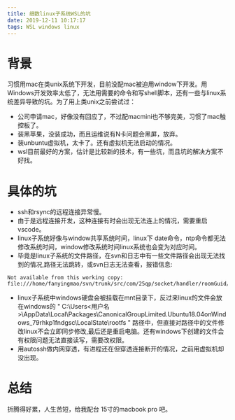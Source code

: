 ```yaml
---
title: 细数linux子系统WSL的坑
date: 2019-12-11 10:17:17
tags: WSL windows linux
---
```

# 背景

习惯用mac在类unix系统下开发，目前没配mac被迫用window下开发。用Windows开发效率太低了，无法用需要的命令和写shell脚本，还有一些与linux系统差异导致的坑。为了用上类unix之前尝试过：

* 公司申请mac，好像没有回应了，不过配macmini也不够完美，习惯了mac触控板了。
* 装黑苹果，没装成功，而且运维说有N卡问题会黑屏，放弃。
* 装unbuntu虚拟机，太卡了。还有虚拟机无法启动的情况。
* wsl目前最好的方案，估计是比较新的技术，有一些坑，而且坑的解决方案不好找。

# 具体的坑

* ssh和rsync的远程连接异常慢。
* 由于是远程连接开发，这种连接有时会出现无法连上的情况，需要重启vscode。
* linux子系统好像与window共享系统时间，linux下 date命令，ntp命令都无法修改系统时间，window修改系统时间linux系统也会变为对应时间。
* 毕竟是linux子系统的文件路径，在svn和日志中有一些文件路径会出现无法找到的情况,路径无法跳转，或svn日志无法查看，报错信息:
```
Not available from this working copy: file:///home/fanyingmao/svn/trunk/src/com/25qp/socket/handler/roomGuid/RoomGuideDealHandler.ts
```
* linux子系统中windows硬盘会被挂载在mnt目录下，反过来linux的文件会放在windows的 " C:\Users\<用户名>\AppData\Local\Packages\CanonicalGroupLimited.Ubuntu18.04onWindows_79rhkp1fndgsc\LocalState\rootfs " 路径中，但直接对路径中的文件修改linux不会立即同步修改,最后还是重启电脑。还有windows下创建的文件会有权限问题无法直接读写，需要改权限。
* 用autossh做内网穿透，有进程还在但穿透连接断开的情况，之前用虚拟机却没出现。

# 总结

折腾得好累，人生苦短，给我配台 15寸的macbook pro 吧。